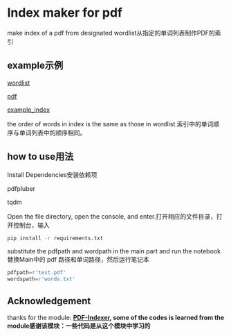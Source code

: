 # Index maker for pdf

 make index of a pdf from designated wordlist从指定的单词列表制作PDF的索引

## example示例
[wordlist](words.txt)

[pdf](test.pdf)

[example_index](words_index.txt)

the order of  words in index is the same as those in wordlist.索引中的单词顺序与单词列表中的顺序相同。

## how to use用法

Install Dependencies安装依赖项

pdfpluber

tqdm

Open the file directory, open the console, and enter.打开相应的文件目录，打开控制台，输入

```cmd
pip install -r requirements.txt

```

substitute the pdfpath and wordpath in the main part and run the notebook替换Main中的 pdf 路径和单词路径，然后运行笔记本

```python
pdfpath=r'test.pdf'
wordspath=r'words.txt'
```

## Acknowledgement

thanks for the module: **[PDF-Indexer](https://github.com/moste00/PDF-Indexer), some of the codes is learned from the module感谢该模块：**一些代码是从这个模块中学习的****
